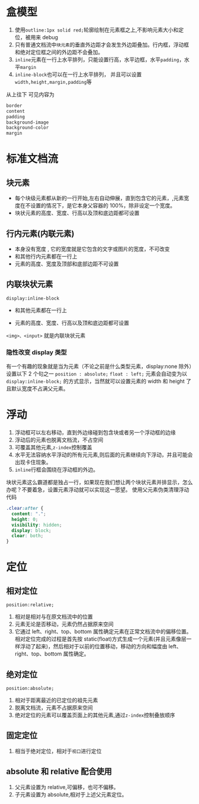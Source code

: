 # 盒模型

1. 使用`outline:1px solid red;`轮廓绘制在元素框之上,不影响元素大小和定位，被用来 debug
1. 只有普通文档流中`块元素`的垂直外边距才会发生外边距叠加。行内框，浮动框和绝对定位框之间的外边距不会叠加。
1. `inline`元素在一行上水平排列，只能设置行高，水平边框，水平`padding`，水平`margin`
1. `inline-block`也可以在一行上水平排列， 并且可以设置`width,height,margin,padding`等

从上往下 可见内容为

```bash
border
content
padding
background-image
background-color
margin
```

# 标准文档流

## 块元素

- 每个块级元素都从新的一行开始,左右自动伸展，直到包含它的元素，,元素宽度在不设置的情况下，是它本身父容器的 100%，除非设定一个宽度。
- 块状元素的高度、宽度、行高以及顶和底边距都可设置

## 行内元素(内联元素)

- 本身没有宽度 , 它的宽度就是它包含的文字或图片的宽度，不可改变
- 和其他行内元素都在一行上
- 元素的高度、宽度及顶部和底部边距不可设置

## 内联块状元素

`display:inline-block`

- 和其他元素都在一行上

- 元素的高度、宽度、行高以及顶和底边距都可设置

`<img>、<input>` 就是内联块状元素

### 隐性改变 display 类型

有一个有趣的现象就是当为元素（不论之前是什么类型元素，display:none 除外）设置以下 2 个句之一
`position : absolute;`
`float : left;`
元素会自动变为以 `display:inline-block;` 的方式显示，当然就可以设置元素的 width 和 height 了且默认宽度不占满父元素。

# 浮动

1. 浮动框可以左右移动，直到外边缘碰到包含块或者另一个浮动框的边缘
1. 浮动后的元素也脱离文档流，不占空间
1. 可覆盖其他元素,`z-index`控制覆盖
1. 水平无法容纳水平浮动的所有元元素,则后面的元素继续向下浮动，并且可能会出现卡住现象。
1. `inline`行框会围绕在浮动框的外边。

块状元素这么霸道都是独占一行，如果现在我们想让两个块状元素并排显示，怎么办呢？不要着急，设置元素浮动就可以实现这一愿望。
使用父元素伪类清理浮动代码

```css
.clear:after {
  content: ".";
  height: 0;
  visibility: hidden;
  display: block;
  clear: both;
}
```

# 定位

## 相对定位

`position:relative;`

1. 相对是相对与在原文档流中的位置
1. 元素无论是否移动，元素仍然占据原来空间
1. 它通过 left、right、top、bottom 属性确定元素在正常文档流中的偏移位置。相对定位完成的过程是首先按 static(float)方式生成一个元素(并且元素像层一样浮动了起来)，然后相对于以前的位置移动，移动的方向和幅度由 left、right、top、bottom 属性确定。

## 绝对定位

`position:absolute;`

1. 相对于距离最近的已定位的祖先元素
1. 脱离文档流，元素不占据原来空间
1. 绝对定位的元素可以覆盖页面上的其他元素,通过`z-index`控制叠放顺序

## 固定定位

1. 相当于绝对定位，相对于`视口`进行定位

## absolute 和 relative 配合使用

1. 父元素设置为 relative,可偏移，也可不偏移。
2. 子元素设置为 absolute,相对于上述父元素定位。
